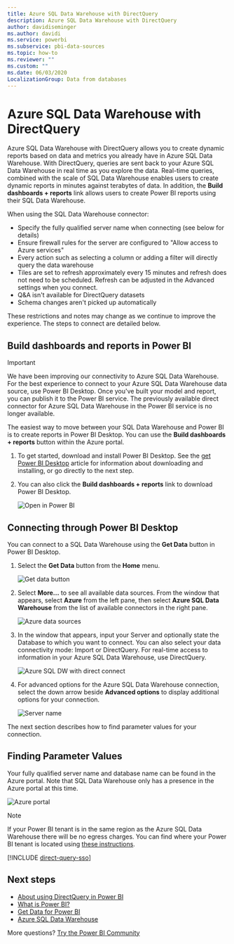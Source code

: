 ```yaml
---
title: Azure SQL Data Warehouse with DirectQuery
description: Azure SQL Data Warehouse with DirectQuery
author: davidiseminger
ms.author: davidi
ms.service: powerbi
ms.subservice: pbi-data-sources
ms.topic: how-to
ms.reviewer: ""
ms.custom: ""
ms.date: 06/03/2020
LocalizationGroup: Data from databases
---
```


# Azure SQL Data Warehouse with DirectQuery

Azure SQL Data Warehouse with DirectQuery allows you to create dynamic reports based on data and metrics you already have in Azure SQL Data Warehouse. With DirectQuery, queries are sent back to your Azure SQL Data Warehouse in real time as you explore the data. Real-time queries, combined with the scale of SQL Data Warehouse enables users to create dynamic reports in minutes against terabytes of data. In addition, the **Build dashboards + reports** link allows users to create Power BI reports using their SQL Data Warehouse.

When using the SQL Data Warehouse connector:

* Specify the fully qualified server name when connecting (see below for details)
* Ensure firewall rules for the server are configured to "Allow access to Azure services"
* Every action such as selecting a column or adding a filter will directly query the data warehouse
* Tiles are set to refresh approximately every 15 minutes and refresh does not need to be scheduled.  Refresh can be adjusted in the Advanced settings when you connect.
* Q&A isn't available for DirectQuery datasets
* Schema changes aren't picked up automatically

These restrictions and notes may change as we continue to improve the experience. The steps to connect are detailed below.

## Build dashboards and reports in Power BI

> [!Important]
> We have been improving our connectivity to Azure SQL Data Warehouse. For the best experience to connect to your Azure SQL Data Warehouse data source, use Power BI Desktop. Once you've built your model and report, you can publish it to the Power BI service. The previously available direct connector for Azure SQL Data Warehouse in the Power BI service is no longer available.

The easiest way to move between your SQL Data Warehouse and Power BI is to create reports in Power BI Desktop. You can use the **Build dashboards + reports** button within the Azure portal.

1. To get started, download and install Power BI Desktop. See the [get Power BI Desktop](../fundamentals/desktop-get-the-desktop.md) article for information about downloading and installing, or go directly to the next step.

2. You can also click the **Build dashboards + reports** link to download Power BI Desktop.

    ![Open in Power BI](media/service-azure-sql-data-warehouse-with-direct-connect/create-reports-01.png)


## Connecting through Power BI Desktop

You can connect to a SQL Data Warehouse using the **Get Data** button in Power BI Desktop. 

1. Select the **Get Data** button from the **Home** menu.  

    ![Get data button](media/service-azure-sql-data-warehouse-with-direct-connect/create-reports-02.png)

2. Select **More...** to see all available data sources. From the window that appears, select **Azure** from the left pane, then select **Azure SQL Data Warehouse** from the list of available connectors in the right pane.

    ![Azure data sources](media/service-azure-sql-data-warehouse-with-direct-connect/create-reports-03.png)

3. In the window that appears, input your Server and optionally state the Database to which you want to connect. You can also select your data connectivity mode: Import or DirectQuery. For real-time access to information in your Azure SQL Data Warehouse, use DirectQuery.

    ![Azure SQL DW with direct connect](media/service-azure-sql-data-warehouse-with-direct-connect/create-reports-04.png)

4. For advanced options for the Azure SQL Data Warehouse connection, select the down arrow beside **Advanced options** to display additional options for your connection.

    ![Server name](media/service-azure-sql-data-warehouse-with-direct-connect/create-reports-05.png)

The next section describes how to find parameter values for your connection. 

## Finding Parameter Values

Your fully qualified server name and database name can be found in the Azure portal. Note that SQL Data Warehouse only has a presence in the Azure portal at this time.

![Azure portal](media/service-azure-sql-data-warehouse-with-direct-connect/azureportal.png)

> [!NOTE]
> If your Power BI tenant is in the same region as the Azure SQL Data Warehouse there will be no egress charges. You can find where your Power BI tenant is located using [these instructions](../admin/service-admin-where-is-my-tenant-located.md).

[!INCLUDE [direct-query-sso](../includes/direct-query-sso.md)]

## Next steps

* [About using DirectQuery in Power BI](desktop-directquery-about.md)
* [What is Power BI?](../fundamentals/power-bi-overview.md)  
* [Get Data for Power BI](service-get-data.md)  
* [Azure SQL Data Warehouse](/azure/sql-data-warehouse/sql-data-warehouse-overview-what-is/)

More questions? [Try the Power BI Community](https://community.powerbi.com/)